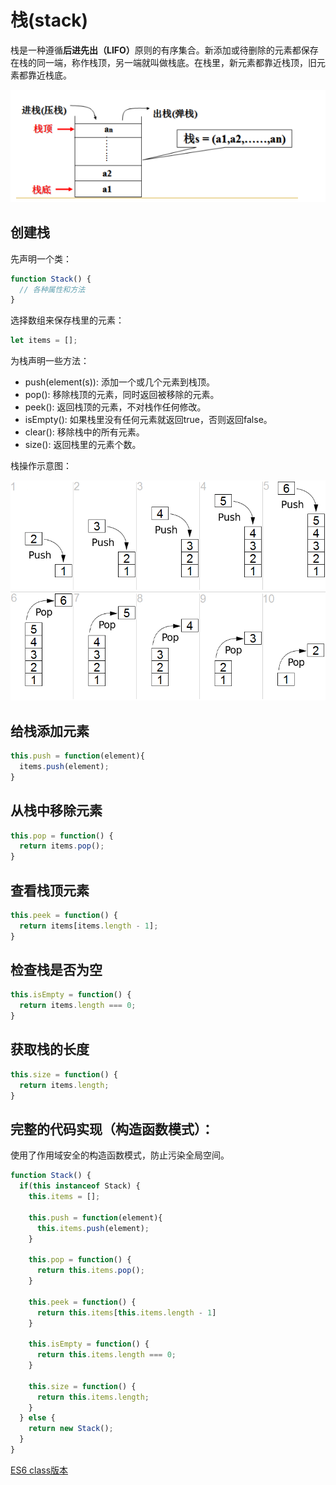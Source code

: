 # 栈(stack)

栈是一种遵循<b>后进先出（LIFO）</b>原则的有序集合。新添加或待删除的元素都保存在栈的同一端，称作栈顶，另一端就叫做栈底。在栈里，新元素都靠近栈顶，旧元素都靠近栈底。

![stack](../image/stack.jpg)

## 创建栈

先声明一个类：

```javascript
function Stack() {
  // 各种属性和方法
}
```
选择数组来保存栈里的元素：

```javascript
let items = [];
```
为栈声明一些方法：

* push(element(s)): 添加一个或几个元素到栈顶。
* pop(): 移除栈顶的元素，同时返回被移除的元素。
* peek(): 返回栈顶的元素，不对栈作任何修改。
* isEmpty(): 如果栈里没有任何元素就返回true，否则返回false。
* clear(): 移除栈中的所有元素。
* size(): 返回栈里的元素个数。

栈操作示意图：

![stack](../image/stack.png)

## 给栈添加元素
```JavaScript
this.push = function(element){
  items.push(element);
}
```

## 从栈中移除元素
```javascript
this.pop = function() {
  return items.pop();
}
```

## 查看栈顶元素
```javascript
this.peek = function() {
  return items[items.length - 1];
}
```

## 检查栈是否为空
```javascript
this.isEmpty = function() {
  return items.length === 0;
}
```

## 获取栈的长度
```javascript
this.size = function() {
  return items.length;
}
```

## 完整的代码实现（构造函数模式）：

使用了作用域安全的构造函数模式，防止污染全局空间。

```javascript
function Stack() {
  if(this instanceof Stack) {
    this.items = [];
    
    this.push = function(element){
      this.items.push(element);
    }

    this.pop = function() {
      return this.items.pop();
    }

    this.peek = function() {
      return this.items[this.items.length - 1]
    }

    this.isEmpty = function() {
      return this.items.length === 0;
    }

    this.size = function() {
      return this.items.length;
    }
  } else {
    return new Stack();
  }
}
```

[ES6 class版本](stack.js)